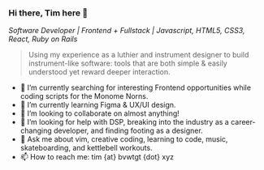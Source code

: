 ### Hi there, Tim here 👋
*Software Developer | Frontend + Fullstack | Javascript, HTML5, CSS3, React, Ruby on Rails*

> Using my experience as a luthier and instrument designer to build instrument-like software: tools that are both simple & easily understood yet reward deeper interaction.

- 🔭 I’m currently searching for interesting Frontend opportunities while coding scripts for the Monome Norns.
- 🌱 I’m currently learning Figma & UX/UI design.
- 👯 I’m looking to collaborate on almost anything!
- 🤔 I’m looking for help with DSP, breaking into the industry as a career-changing developer, and finding footing as a designer.
- 💬 Ask me about vim, creative coding, learning to code, music, skateboarding, and kettlebell workouts.
- 📫 How to reach me: tim {at} bvwtgt {dot} xyz
